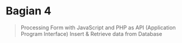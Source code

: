 # Bagian 4

> Processing Form with JavaScript and PHP as API (Application Program Interface)
> Insert & Retrieve data from Database